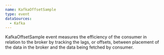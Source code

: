 ```yaml
---
name: KafkaOffsetSample
type: event
dataSources:
  - Kafka
---
```


KafkaOffsetSample event measures the efficiency of the consumer in relation to the broker by tracking the lags, or offsets, between placement of the data in the broker and the data being fetched by consumer.